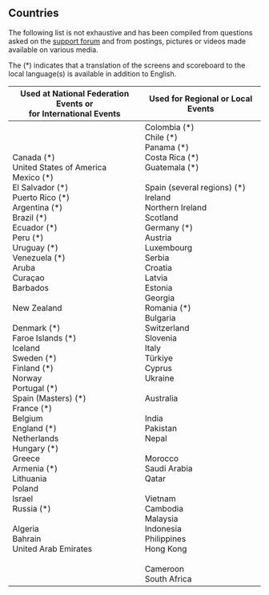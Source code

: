 ## Countries

The following list is not exhaustive and has been compiled from questions asked on the [support forum](https://groups.google.com/g/owlcms) and from postings, pictures or videos made available on various media.

The (\*) indicates that a translation of the screens and scoreboard to the local language(s) is available in addition to English.

| Used at National Federation Events or<br/>for International Events | Used for Regional or Local Events                            |
| ------------------------------------------------------------ | ------------------------------------------------------------ |
| Canada (\*)<br/>United States of America<br />Mexico (\*)<br/>El Salvador (\*)<br/>Puerto Rico (\*)<br/>Argentina (\*)<br/>Brazil (\*)<br/>Ecuador (\*)<br/>Peru (\*)<br/>Uruguay (\*)<br/>Venezuela (\*)<br/>Aruba<br />Curaçao<br/>Barbados<br /><br/>New Zealand<br/><br/>Denmark (\*)<br/>Faroe Islands (\*)<br/>Iceland<br/>Sweden (\*)<br/>Finland (*)<br/>Norway<br />Portugal (\*)<br/>Spain (Masters) (\*)<br/>France (\*)<br/>Belgium<br />England (\*)<br/>Netherlands<br/>Hungary (\*)<br/>Greece<br />Armenia (\*)<br/>Lithuania<br/>Poland<br/>Israel<br/>Russia (\*)<br/><br/>Algeria<br/>Bahrain<br />United Arab Emirates | Colombia (\*)<br />Chile (\*)<br />Panama (\*)<br />Costa Rica (\*)<br />Guatemala (*)<br /><br />Spain (several regions) (\*)<br/>Ireland<br/>Northern Ireland<br />Scotland<br/>Germany (\*)<br/>Austria<br />Luxembourg<br />Serbia<br />Croatia<br />Latvia<br />Estonia<br />Georgia<br />Romania (\*)<br />Bulgaria<br />Switzerland<br />Slovenia<br />Italy<br />Türkiye<br />Cyprus<br />Ukraine<br /><br />Australia<br/><br />India<br />Pakistan<br />Nepal<br /><br />Morocco<br />Saudi Arabia<br />Qatar<br /><br />Vietnam<br />Cambodia<br />Malaysia<br />Indonesia<br />Philippines<br />Hong Kong<br /><br />Cameroon<br />South Africa<br/> |
